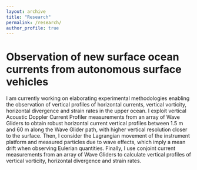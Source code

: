 ```yaml
---
layout: archive
title: "Research"
permalink: /research/
author_profile: true
---
```


Observation of new surface ocean currents from autonomous surface vehicles
======

I am currently working on elaborating experimental methodologies enabling the observation of vertical profiles of horizontal currents, vertical vorticity, horizontal divergence and strain rates in the upper ocean. I exploit vertical Acoustic Doppler Current Profiler measurements from an array of Wave Gliders to obtain robust horizontal current vertical profiles between 1.5 m and 60 m along the Wave Glider path, with higher vertical resolution closer to the surface. Then, I consider the Lagrangian movement of the instrument platform and measured particles due to wave effects, which imply a mean drift when observing Eulerian quantities. Finally, I use conjoint current measurements from an array of Wave Gliders to calculate vertical profiles of vertical vorticity, horizontal divergence and strain rates.


